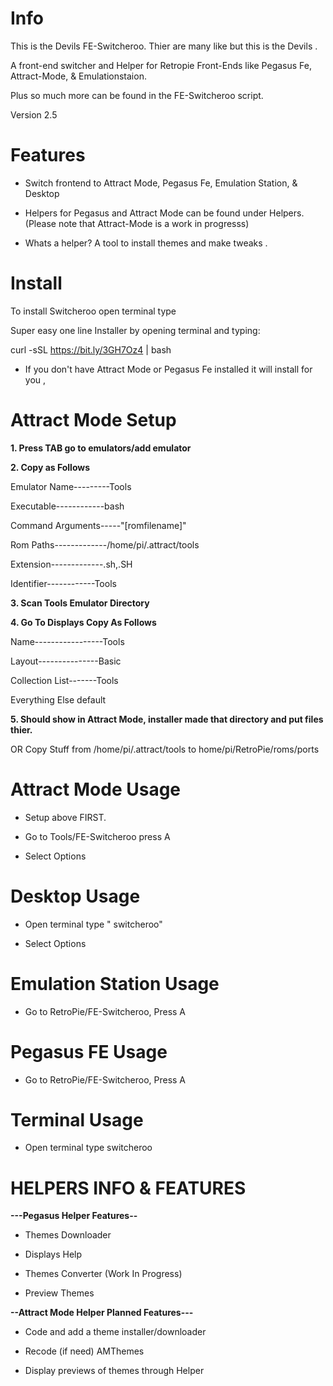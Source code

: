 # Info 

This is the Devils FE-Switcheroo. Thier are many like but this is the Devils .

A front-end switcher and Helper for Retropie Front-Ends like Pegasus Fe, Attract-Mode, & Emulationstaion.

Plus so much more can be found in the FE-Switcheroo script.

Version 2.5

# Features

- Switch frontend to Attract Mode, Pegasus Fe, Emulation Station, & Desktop

- Helpers for Pegasus and Attract Mode can be found under Helpers. (Please note that Attract-Mode is a work in progresss)
     
- Whats a helper? A tool to install themes and make tweaks .   

# Install

To install Switcheroo open terminal type

Super easy one line Installer by opening terminal and typing:

curl -sSL https://bit.ly/3GH7Oz4 | bash

- If you don't have Attract Mode or Pegasus Fe installed it will install for you , 


# Attract Mode Setup

**1. Press TAB go to emulators/add emulator**
  
**2. Copy as Follows**
  
  Emulator Name---------Tools

  Executable------------bash
  
  Command Arguments-----"[romfilename]"
  
  Rom Paths-------------/home/pi/.attract/tools
  
  Extension-------------.sh,.SH
  
  Identifier------------Tools

**3. Scan Tools Emulator Directory**

**4. Go To Displays Copy As Follows**

  Name-----------------Tools
  
  Layout---------------Basic
  
  Collection List-------Tools
  
  Everything Else default

**5. Should show in Attract Mode, installer made that directory and put files thier.**


OR Copy Stuff from /home/pi/.attract/tools to home/pi/RetroPie/roms/ports

# Attract Mode Usage

- Setup above FIRST.

- Go to Tools/FE-Switcheroo press A
   
- Select Options 
   
# Desktop Usage 

- Open terminal type " switcheroo" 
   
- Select Options
  
# Emulation Station Usage

- Go to RetroPie/FE-Switcheroo, Press A
   
# Pegasus FE Usage

- Go to RetroPie/FE-Switcheroo, Press A
   
# Terminal Usage 

 - Open terminal type switcheroo


# HELPERS INFO & FEATURES

**---Pegasus Helper Features--** 

- Themes Downloader

- Displays Help

- Themes Converter (Work In Progress)

- Preview Themes 

**--Attract Mode Helper Planned Features---**

- Code and add a theme installer/downloader

- Recode (if need) AMThemes

- Display previews of themes through Helper


